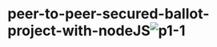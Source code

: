 # peer-to-peer-secured-ballot-project-with-nodeJS![p1-1](https://user-images.githubusercontent.com/67630859/181914707-ef1ac548-4e50-4f73-a2ad-094eecd79858.jpg)
